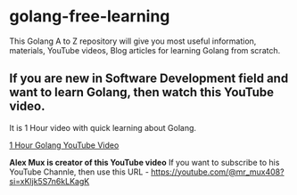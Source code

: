 # golang-free-learning
This Golang A to Z repository will give you most useful information, materials, YouTube videos, Blog articles for learning Golang from scratch. 

## If you are new in Software Development field and want to learn Golang, then watch this YouTube video.

It is 1 Hour video with quick learning about Golang.

[1 Hour Golang YouTube Video](https://www.youtube.com/watch?v=8uiZC0l4Ajw)

**Alex Mux is creator of this YouTube video** If you want to subscribe to his YouTube Channle, then use this URL - https://youtube.com/@mr_mux408?si=xKljk5S7n6kLKagK 
